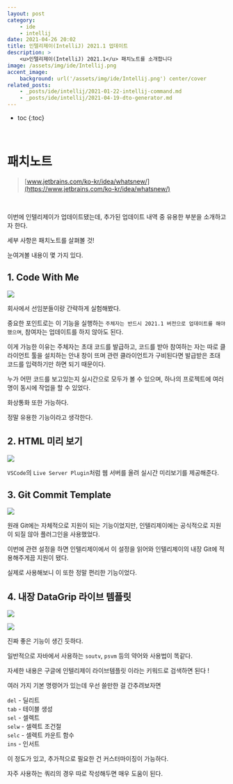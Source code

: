 ```yaml
---
layout: post
category:
    - ide
    - intellij
date: 2021-04-26 20:02
title: 인텔리제이(IntelliJ) 2021.1 업데이트
description: >
    <u>인텔리제이(IntelliJ) 2021.1</u> 패치노트를 소개합니다
image: /assets/img/ide/Intellij.png
accent_image:
    background: url('/assets/img/ide/Intellij.png') center/cover
related_posts:
    - _posts/ide/intellij/2021-01-22-intellij-command.md
    - _posts/ide/intellij/2021-04-19-dto-generator.md
---
```


* toc
{:toc}

&nbsp;  

# 패치노트

> [www.jetbrains.com/ko-kr/idea/whatsnew/](https://www.jetbrains.com/ko-kr/idea/whatsnew/)

&nbsp;  

이번에 인텔리제이가 업데이트됐는데, 추가된 업데이트 내역 중 유용한 부분을 소개하고자 한다.

세부 사항은 패치노트를 살펴볼 것!

눈여겨볼 내용이 몇 가지 있다.

## **1\. Code With Me**

![](https://img1.daumcdn.net/thumb/R1280x0/?scode=mtistory2&fname=https%3A%2F%2Fblog.kakaocdn.net%2Fdn%2FehU6Xg%2Fbtq3r1CWFJy%2FSe8oaTeFUVksXXexjsNKg1%2Fimg.png)

회사에서 선임분들이랑 간략하게 실험해봤다.

중요한 포인트로는 이 기능을 실행하는 `주체자는 반드시 2021.1 버전으로 업데이트를 해야 했으며`, 참여자는 업데이트를 하지 않아도 된다.

이게 가능한 이유는 주체자는 초대 코드를 발급하고, 코드를 받아 참여하는 자는 따로 클라이언트 툴을 설치하는 안내 창이 뜨며 관련 클라이언트가 구비된다면 발급받은 초대 코드를 입력하기만 하면 되기 때문이다.

누가 어떤 코드를 보고있는지 실시간으로 모두가 볼 수 있으며, 하나의 프로젝트에 여러 명이 동시에 작업을 할 수 있었다.

화상통화 또한 가능하다.

정말 유용한 기능이라고 생각한다.

## **2\. HTML 미리 보기**

![](https://blog.kakaocdn.net/dn/mtC7y/btq3v8IiYGI/da3Mo5AdCdjRgIRGtjnz11/img.gif)

`VSCode`의 `Live Server Plugin`처럼 웹 서버를 올려 실시간 미리보기를 제공해준다.

## **3\. Git Commit Template**

![](https://blog.kakaocdn.net/dn/oFJQ9/btq3xnZGYw8/FBg3QKEoiKgVxIMUDc1bB1/img.gif)

원래 Git에는 자체적으로 지원이 되는 기능이었지만, 인텔리제이에는 공식적으로 지원이 되질 않아 플러그인을 사용했었다.

이번에 관련 설정을 하면 인텔리제이에서 이 설정을 읽어와 인텔리제이의 내장 Git에 적용해주게끔 지원이 됐다.

실제로 사용해보니 이 또한 정말 편리한 기능이었다.

## **4\. 내장 DataGrip 라이브 템플릿**

![](https://img1.daumcdn.net/thumb/R1280x0/?scode=mtistory2&fname=https%3A%2F%2Fblog.kakaocdn.net%2Fdn%2FbC2I9F%2Fbtq3Ap9UdQ5%2FEmxiCXjE1NCKYhLhl6wpz1%2Fimg.png)

![](https://img1.daumcdn.net/thumb/R1280x0/?scode=mtistory2&fname=https%3A%2F%2Fblog.kakaocdn.net%2Fdn%2FcsOtJ2%2Fbtq3xP2OrQX%2FiF1yiCvuzrAzto7rfLKKMK%2Fimg.png)

진짜 좋은 기능이 생긴 듯하다.

일반적으로 자바에서 사용하는 `soutv`, `psvm` 등의 약어와 사용법이 똑같다.

자세한 내용은 구글에 인텔리제이 라이브템플릿 이라는 키워드로 검색하면 된다 !

여러 가지 기본 명령어가 있는데 우선 쓸만한 걸 간추려보자면

`del` - 딜리트  
`tab` - 테이블 생성  
`sel` - 셀렉트  
`selw` - 셀렉트 조건절  
`selc` - 셀렉트 카운트 함수  
`ins` - 인서트

이 정도가 있고, 추가적으로 필요한 건 커스터마이징이 가능하다.

자주 사용하는 쿼리의 경우 따로 작성해두면 매우 도움이 된다.

